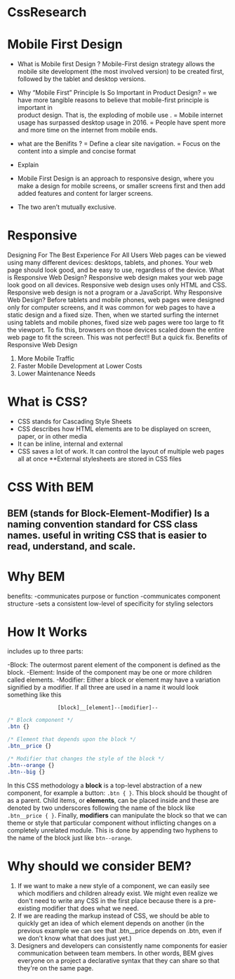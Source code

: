 # CssResearch

# Mobile First Design 
- What is Mobile first Design ? 
Mobile-First design strategy allows the mobile site development (the most involved version) to be created first, followed by the tablet and desktop versions.

- Why “Mobile First” Principle Is So Important in Product Design?
= we have more tangible reasons to believe that mobile-first principle is important in  
 product design. That is, the exploding of mobile use .
= Mobile internet usage has surpassed desktop usage in 2016.
= People have spent more and more time on the internet from mobile ends.

- what are the Benifits ? 
= Define a clear site navigation.
= Focus on the content into a simple and concise format 


- Explain

 - Mobile First Design is an approach to responsive design, where you make a design for mobile screens, or smaller screens first and then add added features and content for larger screens.

- The two aren’t mutually exclusive.



# Responsive
Designing For The Best Experience For All Users
Web pages can be viewed using many different devices: desktops, tablets, and phones. Your web page should look good, and be easy to use, regardless of the device.
What is Responsive Web Design?
Responsive web design makes your web page look good on all devices.
Responsive web design uses only HTML and CSS.
Responsive web design is not a program or a JavaScript.
Why  Responsive Web Design?
Before tablets and mobile phones, web pages were designed only for computer screens, and it was common for web pages to have a static design and a fixed size.
Then, when we started surfing the internet using tablets and mobile phones, fixed size web pages were too large to fit the viewport. To fix this, browsers on those devices scaled down the entire web page to fit the screen.
This was not perfect!! But a quick fix.
Benefits of Responsive Web Design
1. More Mobile Traffic
2. Faster Mobile Development at Lower Costs
3. Lower Maintenance Needs




# What is CSS?
- CSS stands for Cascading Style Sheets
- CSS describes how HTML elements are to be displayed on screen, paper, or in other media
- It can be inline, internal and external
- CSS saves a lot of work. It can control the layout of multiple web pages all at once
**External stylesheets are stored in CSS files

# CSS With BEM
BEM (stands for Block-Element-Modifier) 
Is a naming convention standard for CSS class names.
useful in writing CSS that is easier to read, understand, and scale.
---
# Why BEM
benefits:
-communicates purpose or function
-communicates component structure
-sets a consistent low-level of specificity for styling selectors

# How It Works
includes up to three parts:

-Block: The outermost parent element of the component is defined as the block.
-Element: Inside of the component may be one or more children called elements.
-Modifier: Either a block or element may have a variation signified by a modifier.
If all three are used in a name it would look something like this

                    [block]__[element]--[modifier]--


```css
/* Block component */
.btn {}

/* Element that depends upon the block */ 
.btn__price {}

/* Modifier that changes the style of the block */
.btn--orange {} 
.btn--big {}

```
In this CSS methodology a **block** is a top-level abstraction of a new component, for example a button: `.btn { }`. This block should be thought of as a parent. Child items, or **elements**, can be placed inside and these are denoted by two underscores following the name of the block like `.btn__price { }`. Finally, **modifiers** can manipulate the block so that we can theme or style that particular component without inflicting changes on a completely unrelated module. This is done by appending two hyphens to the name of the block just like `btn--orange`.

# Why should we consider BEM?

1. If we want to make a new style of a component, we can easily see which modifiers and children already exist. We might even realize we don't need to write any CSS in the first place because there is a pre-existing modifier that does what we need.
2. If we are reading the markup instead of CSS, we should be able to quickly get an idea of which element depends on another (in the previous example we can see that .btn__price depends on .btn, even if we don't know what that does just yet.)
3. Designers and developers can consistently name components for easier communication between team members. In other words, BEM gives everyone on a project a declarative syntax that they can share so that they're on the same page.
